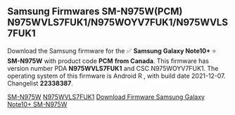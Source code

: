 <h2>Samsung Firmwares SM-N975W(PCM) N975WVLS7FUK1/N975WOYV7FUK1/N975WVLS7FUK1</h2>
Download the Samsung firmware for the ✅ <strong>Samsung Galaxy Note10+ </strong> ⭐ <strong>SM-N975W</strong> with product code <strong>PCM</strong> <strong> from Canada</strong>. This firmware has version number PDA <strong>N975WVLS7FUK1</strong> and CSC N975WOYV7FUK1. The operating system of this firmware is Android R , with build date 2021-12-07. Changelist <strong>22338387</strong>.


[SM-N975W](https://samfirm.shop/samsung/model/SM-N975W)
[N975WVLS7FUK1](https://samfirm.shop/samsung/pda/N975WVLS7FUK1)
[Download Firmware Samsung Galaxy Note10+ SM-N975W](https://samfirm.shop/samsung/firmware/480617)
